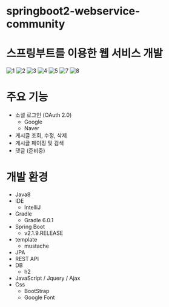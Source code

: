 # springboot2-webservice-community


# 스프링부트를 이용한 웹 서비스 개발

![1](https://user-images.githubusercontent.com/55368870/124806815-10835e80-df98-11eb-9ef6-0495e9abc7f3.png)
![2](https://user-images.githubusercontent.com/55368870/124806818-111bf500-df98-11eb-8279-5cbd81436301.png)
![3](https://user-images.githubusercontent.com/55368870/124806821-11b48b80-df98-11eb-9905-b5e1911549f1.png)
![4](https://user-images.githubusercontent.com/55368870/124806825-11b48b80-df98-11eb-901f-b9afe42f2c8a.png)
![5](https://user-images.githubusercontent.com/55368870/124806830-124d2200-df98-11eb-90fd-660eae881da9.png)
![7](https://user-images.githubusercontent.com/55368870/124806806-0eb99b00-df98-11eb-85a3-96ed64f4d375.png)
![8](https://user-images.githubusercontent.com/55368870/124806811-0feac800-df98-11eb-892c-86c639e70be7.png)

# 주요 기능
- 소셜 로그인 (OAuth 2.0)
    - Google
    - Naver
- 게시글 조회, 수정, 삭제
- 게시글 페이징 및 검색
- 댓글 (준비중)


 
# 개발 환경
- Java8
- IDE
    - IntelliJ
- Gradle
    - Gradle 6.0.1
- Spring Boot
    - v2.1.9.RELEASE
- template
    - mustache
- JPA
- REST API
- DB
    - h2
- JavaScript / Jquery / Ajax
- Css
  - BootStrap 
  - Google Font
